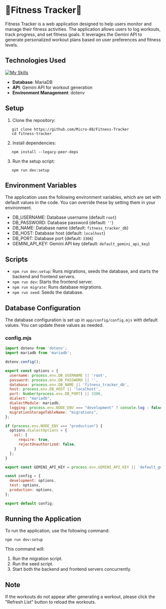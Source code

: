 # 💪Fitness Tracker💪

Fitness Tracker is a web application designed to help users monitor and manage their fitness activities. The application allows users to log workouts, track progress, and set fitness goals. It leverages the Gemini API to generate personalized workout plans based on user preferences and fitness levels.

## Technologies Used

[![My Skills](https://skillicons.dev/icons?i=nextjs,react,ts,sequelize,npm,git,js,tailwind&perline=3&theme=dark&size=20)](https://skillicons.dev)
- **Database**: MariaDB
- **API**: Gemini API for workout generation
- **Environment Management**: dotenv

## Setup

1. Clone the repository:
```
   git clone https://github.com/Micro-88/Fitness-Tracker
   cd fitness-tracker
```

2. Install dependencies:
```
   npm install --legacy-peer-deps
```

3. Run the setup script:
```
   npm run dev:setup
```

## Environment Variables

The application uses the following environment variables, which are set with default values in the code. You can override these by setting them in your environment.

- DB_USERNAME: Database username (default `root`)
- DB_PASSWORD: Database password (default: `''`)
- DB_NAME: Database name (default: `fitness_tracker_db`)
- DB_HOST: Database host (default: `localhost`)
- DB_PORT: Database port (default: `3306`)
- GEMINI_API_KEY: Gemini API key (default: `default_gemini_api_key`)

## Scripts

- ```npm run dev:setup```: Runs migrations, seeds the database, and starts the backend and frontend servers.
- ```npm run dev```: Starts the frontend server.
- ```npm run migrate```: Runs database migrations.
- ```npm run seed```: Seeds the database.

## Database Configuration

The database configuration is set up in `app/config/config.mjs` with default values. You can update these values as needed.

### config.mjs

```javascript
import dotenv from 'dotenv';
import mariadb from 'mariadb';

dotenv.config();

export const options = {
  username: process.env.DB_USERNAME || 'root',
  password: process.env.DB_PASSWORD || '',
  database: process.env.DB_NAME || 'fitness_tracker_db',
  host: process.env.DB_HOST || 'localhost',
  port: Number(process.env.DB_PORT) || 3306,
  dialect: "mariadb",
  dialectModule: mariadb,
  logging: process.env.NODE_ENV === "development" ? console.log : false,
  migrationStorageTableName: "migrations",
};

if (process.env.NODE_ENV === "production") {
  options.dialectOptions = {
    ssl: {
      require: true,
      rejectUnauthorized: false,
    }
  };
}

export const GEMINI_API_KEY = process.env.GEMINI_API_KEY || 'default_gemini_api_key';

const config = {
  development: options,
  test: options,
  production: options,
};

export default config;
```
## Running the Application

To run the application, use the following command:

```
npm run dev:setup
```

This command will:
1. Run the migration script.
2. Run the seed script.
3. Start both the backend and frontend servers concurrently.

## Note

If the workouts do not appear after generating a workout, please click the "Refresh List" button to reload the workouts.
